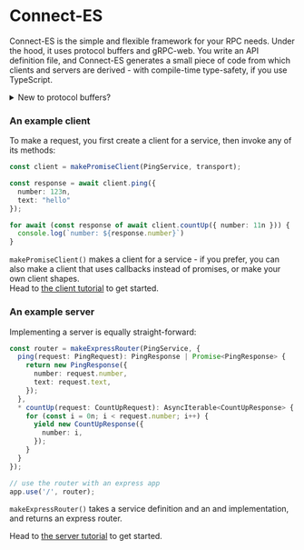 # Connect-ES

Connect-ES is the simple and flexible framework for your RPC needs. Under the hood,
it uses protocol buffers and gRPC-web. You write an API definition file, and
Connect-ES generates a small piece of code from which clients and servers are
derived - with compile-time type-safety, if you use TypeScript.

<details>
 <summary>New to protocol buffers?</summary>

The examples below use the following `ping.proto` file:

```protobuf
// ping.proto
syntax = "proto3";

package connect.ping.v1test;

message PingRequest {
  int64 number = 1;
  string text = 2;
}

message PingResponse {
  int64 number = 1;
  string text = 2;
}

message CumSumRequest {
  int64 number = 1;
}

message CumSumResponse {
  int64 sum = 1;
}

service PingService {
  // Ping sends a ping to the server to determine if it's reachable.
  rpc Ping(PingRequest) returns (PingResponse) {}
  // CumSum determines the cumulative sum of all the numbers sent on the stream.
  rpc CumSum(stream CumSumRequest) returns (stream CumSumResponse) {}
}
```

To compile it to TypeScript, you can use `protoc`, or `buf`:

```yaml
# buf.gen.yaml - a code generation template 
version: v1
plugins:
    # this plugin generates the request and response messages 
  - remote: buf.build/protocolbuffers/plugins/es
    out: gen
    # this plugin generates the PingService
  - remote: buf.build/connect/plugins/es
    out: gen
```

```shell
$ npm install @bufbuild/buf @bufbuild/protoc-gen-es @bufbuild/protoc-gen-connect-es
$ npx buf generate
```

This generates two files:

```shell
.
├── node_modules/…
├── ping.proto
└── gen
    └── ping_pb.ts      ← contains the request and response messages
    └── ping_connect.ts ← contains the service type
```

Learn more about protocol buffers and our ECMAScript implementation in the docs.
</details>


### An example client

To make a request, you first create a client for a service, then invoke any of
its methods:

```ts
const client = makePromiseClient(PingService, transport);

const response = await client.ping({
  number: 123n,
  text: "hello"
});

for await (const response of await client.countUp({ number: 11n })) {
  console.log(`number: ${response.number}`)
}
```

`makePromiseClient()` makes a client for a service - if you prefer, you can also
make a client that uses callbacks instead of promises, or make your own client
shapes.   
Head to [the client tutorial](TODO) to get started.


### An example server

Implementing a server is equally straight-forward:

```ts
const router = makeExpressRouter(PingService, {
  ping(request: PingRequest): PingResponse | Promise<PingResponse> {
    return new PingResponse({
      number: request.number,
      text: request.text,
    });
  },
  * countUp(request: CountUpRequest): AsyncIterable<CountUpResponse> {
    for (const i = 0n; i < request.number; i++) {
      yield new CountUpResponse({
        number: i,
      });
    }
  }
});

// use the router with an express app
app.use('/', router);
```

`makeExpressRouter()` takes a service definition and an and implementation, and
returns an express router.

Head to [the server tutorial](TODO) to get started.

